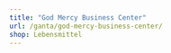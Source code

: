 ```yaml
---
title: "God Mercy Business Center"
url: /ganta/god-mercy-business-center/
shop: Lebensmittel
---
```

